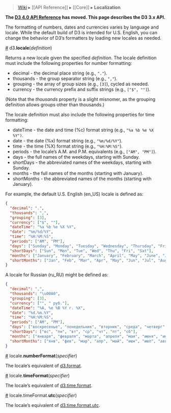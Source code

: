 > [Wiki](Home.md) ▸ [[API Reference]] ▸ [[Core]] ▸ **Localization**

**The [D3 4.0 API Reference](https://github.com/d3/d3/blob/master/API.md) has moved. This page describes the D3 3.x API.**

The formatting of numbers, dates and currencies varies by language and locale. While the default build of D3 is intended for U.S. English, you can change the behavior of D3’s formatters by loading new locales as needed.

<a name="locale" href="#locale">#</a> d3.<b>locale</b>(<i>definition</i>)

Returns a new locale given the specified *definition*. The locale definition must include the following properties for number formatting:

* decimal - the decimal place string (e.g., `"."`).
* thousands - the group separator string (e.g., `","`).
* grouping - the array of group sizes (e.g., `[3]`), cycled as needed.
* currency - the currency prefix and suffix strings (e.g., `["$", ""]`).

(Note that the *thousands* property is a slight misnomer, as the grouping definition allows groups other than thousands.)

The locale definition must also include the following properties for time formatting:

* dateTime - the date and time (%c) format string (e.g., `"%a %b %e %X %Y")`.
* date - the date (%x) format string (e.g., `"%m/%d/%Y"`).
* time - the time (%X) format string (e.g., `"%H:%M:%S"`).
* periods - the locale’s A.M. and P.M. equivalents (e.g., `["AM", "PM"]`).
* days - the full names of the weekdays, starting with Sunday.
* shortDays - the abbreviated names of the weekdays, starting with Sunday.
* months - the full names of the months (starting with January).
* shortMonths - the abbreviated names of the months (starting with January).

For example, the default U.S. English (en_US) locale is defined as:

```json
{
  "decimal": ".",
  "thousands": ",",
  "grouping": [3],
  "currency": ["$", ""],
  "dateTime": "%a %b %e %X %Y",
  "date": "%m/%d/%Y",
  "time": "%H:%M:%S",
  "periods": ["AM", "PM"],
  "days": ["Sunday", "Monday", "Tuesday", "Wednesday", "Thursday", "Friday", "Saturday"],
  "shortDays": ["Sun", "Mon", "Tue", "Wed", "Thu", "Fri", "Sat"],
  "months": ["January", "February", "March", "April", "May", "June", "July", "August", "September", "October", "November", "December"],
  "shortMonths": ["Jan", "Feb", "Mar", "Apr", "May", "Jun", "Jul", "Aug", "Sep", "Oct", "Nov", "Dec"]
}
```

A locale for Russian (ru_RU) might be defined as:

```json
{
  "decimal": ",",
  "thousands": "\u00A0",
  "grouping": [3],
  "currency": ["", " руб."],
  "dateTime": "%A, %e %B %Y г. %X",
  "date": "%d.%m.%Y",
  "time": "%H:%M:%S",
  "periods": ["AM", "PM"],
  "days": ["воскресенье", "понедельник", "вторник", "среда", "четверг", "пятница", "суббота"],
  "shortDays": ["вс", "пн", "вт", "ср", "чт", "пт", "сб"],
  "months": ["января", "февраля", "марта", "апреля", "мая", "июня", "июля", "августа", "сентября", "октября", "ноября", "декабря"],
  "shortMonths": ["янв", "фев", "мар", "апр", "май", "июн", "июл", "авг", "сен", "окт", "ноя", "дек"]
}
```

<a name="locale_numberFormat" href="#locale_numberFormat">#</a> locale.<b>numberFormat</b>(<i>specifier</i>)

The locale’s equivalent of [d3.format](Formatting.md#d3_format).

<a name="locale_timeFormat" href="#locale_timeFormat">#</a> locale.<b>timeFormat</b>(<i>specifier</i>)

The locale’s equivalent of [d3.time.format](Time-Formatting.md#format).

<a name="locale_timeFormat_utc" href="#locale_timeFormat_utc">#</a> locale.timeFormat.<b>utc</b>(<i>specifier</i>)

The locale’s equivalent of [d3.time.format.utc](Time-Formatting.md#format_utc).
